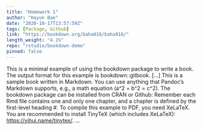 ```yaml
---
title: "Homework 1"
author: "Hayun Bae"
date: "2020-10-17T13:57:59Z"
tags: [Package, Github]
link: "https://bookdown.org/baha916/baha916/"
length_weight: "4.1%"
repo: "rstudio/bookdown-demo"
pinned: false
---
```


This is a minimal example of using the bookdown package to write a book. The output format for this example is bookdown::gitbook. [...] This is a sample book written in Markdown. You can use anything that Pandoc’s Markdown supports, e.g., a math equation \(a^2 + b^2 = c^2\). The bookdown package can be installed from CRAN or Github: Remember each Rmd file contains one and only one chapter, and a chapter is defined by the first-level heading #. To compile this example to PDF, you need XeLaTeX. You are recommended to install TinyTeX (which includes XeLaTeX): https://yihui.name/tinytex/.  ...
